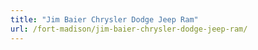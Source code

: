 ```yaml
---
title: "Jim Baier Chrysler Dodge Jeep Ram"
url: /fort-madison/jim-baier-chrysler-dodge-jeep-ram/
---
```

